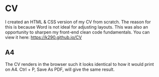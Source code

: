 # CV
I created an HTML & CSS version of my CV from scratch. The reason for this is because Word is not ideal for adjusting layouts. This was also an opportunity to sharpen my front-end clean code fundamentals.
You can view it here: https://k290.github.io/CV
## A4
The CV renders in the browser such it looks identical to how it would print on A4. Ctrl + P, Save As PDF, will give the same result.
